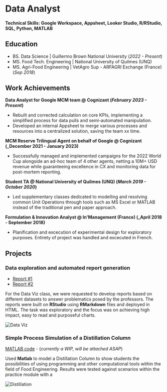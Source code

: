 # Data Analyst

#### Technical Skills: Google Workspace, Appsheet, Looker Studio, R/RStudio, SQL, Python, MATLAB

## Education				       		
- BS. Data Science	| Guillermo Brown National University (_2022 - Present_)	 			        		
- MS. Food Tech. Engineering | National University of Quilmes (UNQ)
- MS. Agri-Food Engineering | VetAgro Sup - ARFAGRI Exchange (France) (_Sep 2018_)

## Work Achievements
**Data Analyst for Google MCM team @ Cognizant (_February 2023 - Present_)**
- Rebuilt and corrected calculation on core KPIs, implementing a simplified process for data pulls and semi-automated manipulation.
- Developed an internal Appsheet to merge various processes and resources into a centralized solution, saving the team xx time. 

**MCM Reserve Trilingual Agent on behalf of Google @ Cognizant (_December 2021 - January 2023)**
- Successfully managed and implemented campaigns for the 2022 World Cup alongside an ad-hoc team of 4 other agents, netting a 10M+ USD revenue while guaranteeing excellence in CX and monitoring data for post-mortem reporting.

**Student TA @ National University of Quilmes (UNQ) (_March 2019 - October 2020_)**
- Led supplementary classes dedicated to modelling and resolving common Unit Operations through tools such as MS Excel or MATLAB instead of the traditional pen and paper approach.

**Formulation & Innovation Analyst @ In'Management (France) (_April 2018 - September 2018)**
- Planification and excecution of experimental design for exploratory purposes. Entirety of project was handled and excecuted in French.

## Projects
### Data exploration and automated report generation
- [Report #1]()
- [Report #2]()

For the Data Viz class, we were requested to develop reports based on different datasets to answer problematics posed by the professors. The reports were built on **RStudio** using **RMarkdown** files and deployed in HTML. The task was exploratory and the focus was on achieving high impact, easy to read and purposeful charts.

![Data Viz]()

### Simple Process Simulation of a Distillation Column
[MATLAB code]() - (_currently a WIP, will be attached ASAP_)

Used **Matlab** to model a Distillation Column to show students the possibilities of using programming and other computational tools within the field of Food Engineering. Results were tested against scenarios within the practice module with a 

![Distillation]()
